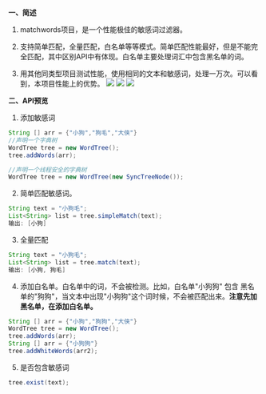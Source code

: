 **一、简述**

1. matchwords项目，是一个性能极佳的敏感词过滤器。

2. 支持简单匹配，全量匹配，白名单等等模式。简单匹配性能最好，但是不能完全匹配，其中区别API中有体现。白名单主要处理词汇中包含黑名单的词。

3. 用其他同类型项目测试性能，使用相同的文本和敏感词，处理一万次。可以看到，本项目性能上的优势。
   <img src="/ginkgocity/img-storage/blob/main/12e1715a061679a1b52da86e530abc5.png"/>
   ![](C:\Users\liuguo18301806757\Pictures\Feedback\4552903979c5bc758955a93b2361f0c.png)
   ![](C:\Users\liuguo18301806757\Pictures\Feedback\c1343bf41c83c272e21bfdd85492381.png)
   
**二、API预览**

1. 添加敏感词

```java
String [] arr = {"小狗","狗毛","大侠"}
//声明一个字典树
WordTree tree = new WordTree();
tree.addWords(arr);

//声明一个线程安全的字典树
WordTree tree = new WordTree(new SyncTreeNode());
```

2. 简单匹配敏感词。

```java
String text = "小狗毛";
List<String> list = tree.simpleMatch(text);
输出: [小狗]
```

3. 全量匹配

```java
String text = "小狗毛";
List<String> list = tree.match(text);
输出: [小狗, 狗毛]
```

4. 添加白名单。白名单中的词，不会被检测。比如，白名单"小狗狗" 包含 黑名单的"狗狗"，当文本中出现"小狗狗"这个词时候，不会被匹配出来。**注意先加黑名单，在添加白名单。**

```java
String [] arr = {"小狗","狗狗","大侠"}
WordTree tree = new WordTree();
tree.addWords(arr);
String [] arr = {"小狗狗"}
tree.addWhiteWords(arr2);
```

5. 是否包含敏感词

```java
tree.exist(text);
```

